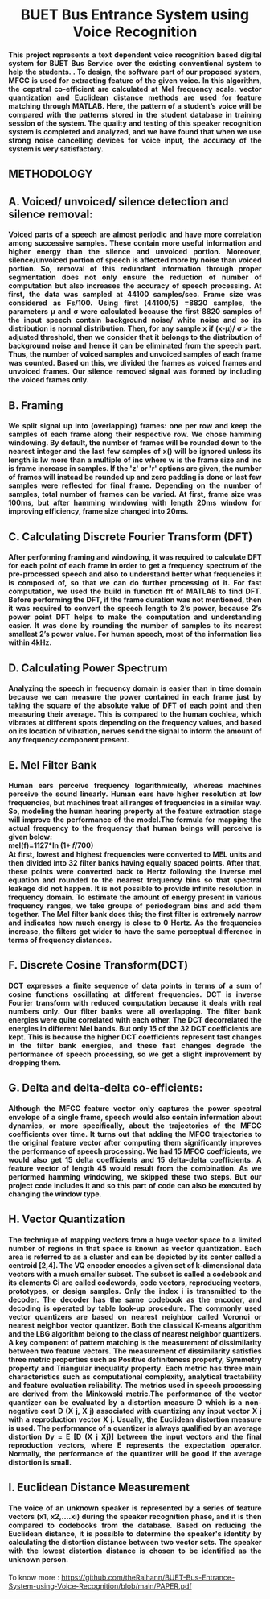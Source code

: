 <h1 align="center">BUET Bus Entrance System using Voice Recognition</h1>
<h4 align="justify">This project represents a text dependent voice  recognition based digital system for BUET Bus Service over the  existing conventional system to help the students. . To design, the 
software part of our proposed system, MFCC is used for extracting feature of the given voice. In this algorithm, the cepstral co-efficient are calculated at Mel frequency scale.
vector quantization and Euclidean distance methods are used for feature matching through MATLAB. Here, the pattern of a student’s voice will be compared with the patterns stored in the 
student database in training session of the system. The quality and testing of this speaker recognition system is completed and analyzed, and we have found that when we use strong noise 
cancelling devices for voice input, the accuracy of the system is very satisfactory.</h4>


## METHODOLOGY
## A. Voiced/ unvoiced/ silence detection and silence removal:
<h4 align="justify">Voiced parts of a speech are almost periodic and have 
more correlation among successive samples. These contain 
more useful information and higher energy than the silence 
and unvoiced portion. Moreover, silence/unvoiced portion of 
speech is affected more by noise than voiced portion. So, 
removal of this redundant information through proper 
segmentation does not only ensure the reduction of number of 
computation but also increases the accuracy of speech 
processing. At first, the data was sampled at 44100 
samples/sec. Frame size was considered as Fs/100. Using first 
(44100/5) =8820 samples, the parameters µ and σ were 
calculated because the first 8820 samples of the input speech 
contain background noise/ white noise and so its distribution 
is normal distribution. Then, for any sample x if (x-µ)/ σ > the 
adjusted threshold, then we consider that it belongs to the 
distribution of background noise and hence it can be 
eliminated from the speech part. Thus, the number of voiced 
samples and unvoiced samples of each frame was counted. 
Based on this, we divided the frames as voiced frames and 
unvoiced frames. Our silence removed signal was formed by 
including the voiced frames only.</h4>


## B. Framing
<h4 align="justify">We split signal up into (overlapping) frames: one per row
and keep the samples of each frame along their respective row. 
We chose hamming windowing. By default, the number of 
frames will be rounded down to the nearest integer and the last 
few samples of x() will be ignored unless its length is lw more 
than a multiple of inc where w is the frame size and inc is 
frame increase in samples. If the 'z' or 'r' options are given, the 
number of frames will instead be rounded up and zero padding 
is done or last few samples were reflected for final frame. Depending on the number of samples, total number of frames 
can be varied. At first, frame size was 100ms, but after 
hamming windowing with length 20ms window for improving 
efficiency, frame size changed into 20ms.
</h4>

## C. Calculating Discrete Fourier Transform (DFT)
<h4 align="justify">After performing framing and windowing, it was required 
to calculate DFT for each point of each frame in order to get 
a frequency spectrum of the pre-processed speech and also to 
understand better what frequencies it is composed of, so that 
we can do further processing of it. For fast computation, we 
used the build in function fft of MATLAB to find DFT.
Before performing the DFT, if the frame duration was not 
mentioned, then it was required to convert the speech length 
to 2’s power, because 2’s power point DFT helps to make the 
computation and understanding easier. It was done by 
rounding the number of samples to its nearest smallest 2’s 
power value. 
For human speech, most of the information lies within 4kHz.</h4>

## D. Calculating Power Spectrum
<h4 align="justify">Analyzing the speech in frequency domain is easier than 
in time domain because we can measure the power contained 
in each frame just by taking the square of the absolute value 
of DFT of each point and then measuring their average. This 
is compared to the human cochlea, which vibrates at different 
spots depending on the frequency values, and based on its 
location of vibration, nerves send the signal to inform the 
amount of any frequency component present.
</h4>

## E. Mel Filter Bank
<h4 align="justify">
Human ears perceive frequency logarithmically, whereas 
machines perceive the sound linearly. Human ears have 
higher resolution at low frequencies, but machines treat all 
ranges of frequencies in a similar way. So, modeling the 
human hearing property at the feature extraction stage will 
improve the performance of the model.The formula for 
mapping the actual frequency to the frequency that human 
beings will perceive is given below:</br>
mel(f)=1127*ln (1+ 𝑓/700)</br>
At first, lowest and highest frequencies were converted to 
MEL units and then divided into 32 filter banks having 
equally spaced points. After that, these points were converted 
back to Hertz following the inverse mel equation and rounded 
to the nearest frequency bins so that spectral leakage did not happen. It is not possible to provide infinite resolution in 
frequency domain. To estimate the amount of energy present in various
frequency ranges, we take groups of periodogram bins and 
add them together. The Mel filter bank does this; the first 
filter is extremely narrow and indicates how much energy is 
close to 0 Hertz. As the frequencies increase, the filters get 
wider to have the same perceptual difference in terms of 
frequency distances.
</h4>

## F. Discrete Cosine Transform(DCT)
<h4 align="justify">DCT expresses a finite sequence of data points in terms of a 
sum of cosine functions oscillating at different frequencies. 
DCT is inverse Fourier transform with reduced computation 
because it deals with real numbers only. Our filter banks were 
all overlapping. The filter bank energies were quite correlated 
with each other. The DCT decorrelated the energies in 
different Mel bands. But only 15 of the 32 DCT coefficients 
are kept. This is because the higher DCT coefficients 
represent fast changes in the filter bank energies, and these 
fast changes degrade the performance of speech processing, 
so we get a slight improvement by dropping them.</h4>

## G. Delta and delta-delta co-efficients:
<h4 align="justify">Although the MFCC feature vector only captures the power 
spectral envelope of a single frame, speech would also 
contain information about dynamics, or more specifically, 
about the trajectories of the MFCC coefficients over time. It 
turns out that adding the MFCC trajectories to the original 
feature vector after computing them significantly improves 
the performance of speech processing. We had 15 MFCC 
coefficients, we would also get 15 delta coefficients and 15 
delta-delta coefficients. A feature vector of length 45 would 
result from the combination. As we performed hamming 
windowing, we skipped these two steps. But our project code 
includes it and so this part of code can also be executed by 
changing the window type.
</h4>

## H. Vector Quantization
<h4 align="justify">The technique of mapping vectors from a huge vector 
space to a limited number of regions in that space is known 
as vector quantization. Each area is referred to as a cluster 
and can be depicted by its center called a centroid [2,4]. The 
VQ encoder encodes a given set of k-dimensional data 
vectors with a much smaller subset. The subset is called a 
codebook and its elements Ci are called codewords, code 
vectors, reproducing vectors, prototypes, or design samples. 
Only the index i is transmitted to the decoder. The decoder 
has the same codebook as the encoder, and decoding is 
operated by table look-up procedure. The commonly used 
vector quantizers are based on nearest neighbor called 
Voronoi or nearest neighbor vector quantizer. Both the 
classical K-means algorithm and the LBG algorithm belong 
to the class of nearest neighbor quantizers.
A key component of pattern matching is the measurement of 
dissimilarity between two feature vectors. The measurement 
of dissimilarity satisfies three metric properties such as 
Positive definiteness property, Symmetry property and 
Triangular inequality property. Each metric has three main 
characteristics such as computational complexity, analytical 
tractability and feature evaluation reliability. The metrics 
used in speech processing are derived from the Minkowski 
metric.The performance of the vector quantizer can be evaluated by 
a distortion measure D which is a non-negative cost D (X j, 
X j) associated with quantizing any input vector X j with a 
reproduction vector X j. Usually, the Euclidean distortion 
measure is used. The performance of a quantizer is always 
qualified by an average distortion Dy = E [D (X j Xj)] 
between the input vectors and the final reproduction vectors, 
where E represents the expectation operator. Normally, the 
performance of the quantizer will be good if the average 
distortion is small.</h4>

## I. Euclidean Distance Measurement
<h4 align="justify">The voice of an unknown speaker is represented by a series 
of feature vectors (x1, x2,....xi) during the speaker 
recognition phase, and it is then compared to codebooks from 
the database. Based on reducing the Euclidean distance, it is 
possible to determine the speaker's identity by calculating the 
distortion distance between two vector sets. The speaker with the lowest distortion distance is chosen to 
be identified as the unknown person.</h4>

To know more : https://github.com/theRaihann/BUET-Bus-Entrance-System-using-Voice-Recognition/blob/main/PAPER.pdf

